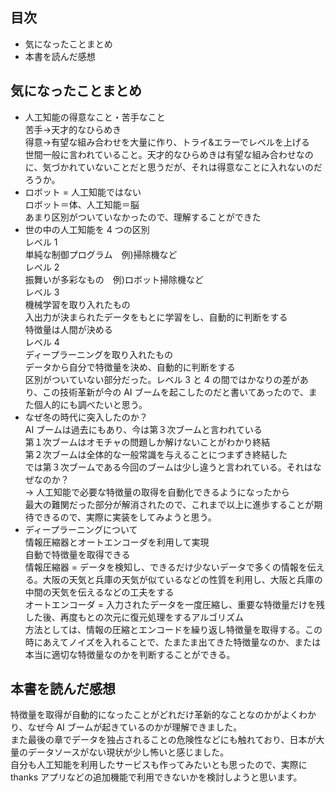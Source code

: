 ## 目次

- 気になったことまとめ
- 本書を読んだ感想

## 気になったことまとめ

- 人工知能の得意なこと・苦手なこと  
   苦手->天才的なひらめき  
   得意->有望な組み合わせを大量に作り、トライ&エラーでレベルを上げる  
   世間一般に言われていること。天才的なひらめきは有望な組み合わせなのに、気づかれていないことだと思うだが、それは得意なことに入れないのだろうか。
- ロボット = 人工知能ではない  
   ロボット＝体、人工知能＝脳  
   あまり区別がついていなかったので、理解することができた
- 世の中の人工知能を 4 つの区別  
   レベル 1  
   単純な制御プログラム　例)掃除機など  
   レベル 2  
   振舞いが多彩なもの　例)ロボット掃除機など  
   レベル 3  
   機械学習を取り入れたもの  
   入出力が決まられたデータをもとに学習をし、自動的に判断をする  
   特徴量は人間が決める  
   レベル 4  
   ディープラーニングを取り入れたもの  
   データから自分で特徴量を決め、自動的に判断をする  
   区別がついていない部分だった。レベル 3 と 4 の間ではかなりの差があり、この技術革新が今の AI ブームを起こしたのだと書いてあったので、また個人的にも調べたいと思う。
- なぜ冬の時代に突入したのか？  
   AI ブームは過去にもあり、今は第３次ブームと言われている  
   第１次ブームはオモチャの問題しか解けないことがわかり終結  
   第２次ブームは全体的な一般常識を与えることにつまずき終結した  
   では第３次ブームである今回のブームは少し違うと言われている。それはなぜなのか？  
   → 人工知能で必要な特徴量の取得を自動化できるようになったから  
   最大の難関だった部分が解消されたので、これまで以上に進歩することが期待できるので、実際に実装をしてみようと思う。
- ディープラーニングについて  
   情報圧縮器とオートエンコーダを利用して実現  
   自動で特徴量を取得できる  
   情報圧縮器 = データを検知し、できるだけ少ないデータで多くの情報を伝える。大阪の天気と兵庫の天気が似ているなどの性質を利用し、大阪と兵庫の中間の天気を伝えるなどの工夫をする  
   オートエンコーダ = 入力されたデータを一度圧縮し、重要な特徴量だけを残した後、再度もとの次元に復元処理をするアルゴリズム  
   方法としては、情報の圧縮とエンコードを繰り返し特徴量を取得する。この時にあえてノイズを入れることで、たまたま出てきた特徴量なのか、または本当に適切な特徴量なのかを判断することができる。

## 本書を読んだ感想

特徴量を取得が自動的になったことがどれだけ革新的なことなのかがよくわかり、なぜ今 AI ブームが起きているのかが理解できました。  
また最後の章でデータを独占されることの危険性などにも触れており、日本が大量のデータソースがない現状が少し怖いと感じました。  
自分も人工知能を利用したサービスも作ってみたいとも思ったので、実際に thanks アプリなどの追加機能で利用できないかを検討しようと思います。
